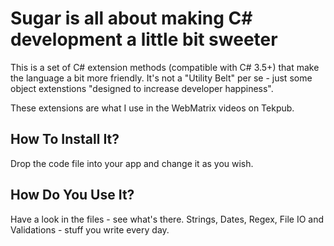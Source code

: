Sugar is all about making C# development a little bit sweeter
=============================================================

This is a set of C# extension methods (compatible with C# 3.5+) that make the language a bit more friendly. It's not a "Utility Belt" per se - just some object extenstions "designed to increase developer happiness".

These extensions are what I use in the WebMatrix videos on Tekpub.

How To Install It?
------------------
Drop the code file into your app and change it as you wish. 

How Do You Use It?
------------------
Have a look in the files - see what's there. Strings, Dates, Regex, File IO and Validations - stuff you write every day.